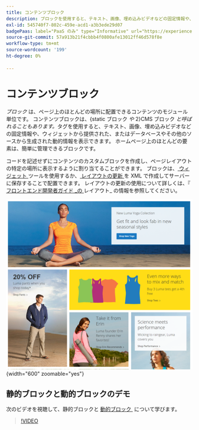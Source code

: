 ```yaml
---
title: コンテンツブロック
description: ブロックを使用すると、テキスト、画像、埋め込みビデオなどの固定情報や、動的情報を表示できます。
exl-id: 545740f7-802c-459e-acd1-a3b3ede29d07
badgePaas: label="PaaS のみ" type="Informative" url="https://experienceleague.adobe.com/ja/docs/commerce/user-guides/product-solutions" tooltip="Adobe Commerce on Cloud プロジェクト（Adobeが管理する PaaS インフラストラクチャ）およびオンプレミスプロジェクトにのみ適用されます。"
source-git-commit: 57a913b21f4cbbb4f0800afe13012ff46d578f8e
workflow-type: tm+mt
source-wordcount: '199'
ht-degree: 0%

---
```


# コンテンツブロック

_ブロック_ は、ページ上のほとんどの場所に配置できるコンテンツのモジュール単位です。 コンテンツブロックは、{static ブロック _や_ 2}CMS ブロック _と呼ばれることもあります。_&#x200B;タグを使用すると、テキスト、画像、埋め込みビデオなどの固定情報や、ウィジェットから提供された、またはデータベースやその他のソースから生成された動的情報を表示できます。 ホームページ上のほとんどの要素は、簡単に管理できるブロックです。

コードを記述せずにコンテンツのカスタムブロックを作成し、ページレイアウトの特定の場所に表示するように割り当てることができます。 ブロックは、[&#x200B; ウィジェット &#x200B;](widget-static-block.md) ツールを使用するか、[&#x200B; レイアウトの更新 &#x200B;](layout-updates.md) を XML で作成してサーバーに保存することで配置できます。 レイアウトの更新の使用について詳しくは、『 [ フロントエンド開発者ガイド _の ][1] レイアウト_ の情報を参照してください。

![&#x200B; サンプルストアフロントのホームページのブロック &#x200B;](./assets/storefront-blocks-home-page.png){width="600" zoomable="yes"}

## 静的ブロックと動的ブロックのデモ

次のビデオを視聴して、静的ブロックと [&#x200B; 動的ブロック &#x200B;](dynamic-blocks.md) について学びます。

>[!VIDEO](https://video.tv.adobe.com/v/3411070?quality=12&learn=on&captions=jpn)

[1]: https://developer.adobe.com/commerce/frontend-core/guide/layouts/
